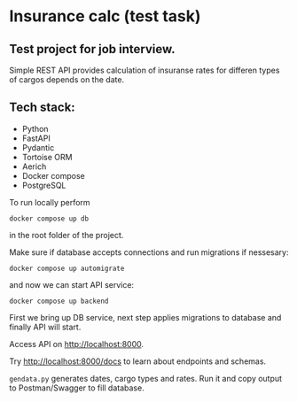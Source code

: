 # Insurance calc (test task)

## Test project for job interview.

Simple REST API provides calculation of insuranse rates for differen types of cargos depends on the date.
## Tech stack: 
- Python
- FastAPI
- Pydantic
- Tortoise ORM
- Aerich
- Docker compose
- PostgreSQL


To run locally perform 
```
docker compose up db
```
in the root folder of the project.

Make sure if database accepts connections and run migrations if nessesary:

```
docker compose up automigrate
```

and now we can start API service:

```
docker compose up backend
```

First we bring up DB service, next step applies migrations to database and finally API will start.

Access API on <http://localhost:8000>.


Try <http://localhost:8000/docs> to learn about endpoints and schemas.

```gendata.py``` generates dates, cargo types and rates. Run it and copy output to Postman/Swagger to fill database.
